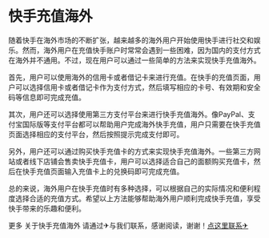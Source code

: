 # 快手充值海外

随着快手在海外市场的不断扩张，越来越多的海外用户开始使用快手进行社交和娱乐。然而，海外用户在充值快手账户时常常会遇到一些困难，因为国内的支付方式在海外并不通用。不过，现在用户可以通过一些简单的方法来实现快手充值海外。

首先，用户可以使用海外的信用卡或者借记卡来进行充值。在快手的充值页面，用户可以选择信用卡或者借记卡作为支付方式，然后填写相应的卡号、有效期和安全码等信息即可完成充值。

其次，用户还可以选择使用第三方支付平台来进行快手充值海外。像PayPal、支付宝国际版等支付平台都可以帮助用户完成海外快手充值，用户只需要在快手充值页面选择相应的支付平台，然后按照提示完成支付即可。

另外，用户还可以通过购买快手充值卡的方式来实现快手充值海外。一些第三方网站或者线下店铺会售卖快手充值卡，用户可以选择适合自己的面额购买充值卡，然后在快手充值页面输入充值卡上的兑换码即可完成充值。

总的来说，海外用户在快手充值时有多种选择，可以根据自己的实际情况和便利程度选择合适的充值方式。希望以上方法能够帮助海外用户顺利完成快手充值，享受快手带来的乐趣和便利。

更多 关于快手充值海外 请通过✈与我们联系，感谢阅读，谢谢！[点这里联系✈](https://bbs.k02.cc)
